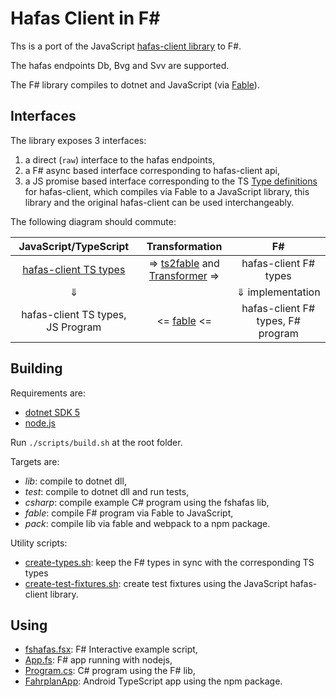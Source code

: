 # Hafas Client in F\#

Ths is a port of the JavaScript [hafas-client library](https://github.com/public-transport/hafas-client) to F#.

The hafas endpoints Db, Bvg and Svv are supported.

The F# library compiles to dotnet and JavaScript (via [Fable](https://github.com/fable-compiler/Fable)).

## Interfaces

The library exposes  3 interfaces:

1) a direct (`raw`) interface to the hafas endpoints,
2) a F# async based interface corresponding to hafas-client api,
3) a JS promise based interface corresponding to the TS [Type definitions](https://github.com/DefinitelyTyped/DefinitelyTyped/blob/master/types/hafas-client/index.d.ts) for hafas-client, which
   compiles via Fable to a JavaScript library, this library and the original hafas-client can be used interchangeably.

The following diagram should commute:

JavaScript/TypeScript | Transformation | F# |
:---------------:|:--------:|:------:|
[hafas-client TS types](https://github.com/DefinitelyTyped/DefinitelyTyped/blob/master/types/hafas-client/index.d.ts) | => [ts2fable](https://github.com/fable-compiler/ts2fable) and [Transformer](./src/transformer) => | hafas-client F# types |
 &#8659;|  | &#8659; implementation |
hafas-client TS types, JS Program | <= [fable](https://github.com/fable-compiler/fable) <= | hafas-client F# types, F# program|

## Building

Requirements are:

* [dotnet SDK 5](https://dotnet.microsoft.com/download)
* [node.js](https://nodejs.org/en/)

Run `./scripts/build.sh` at the root folder.

Targets are:

* *lib*: compile to dotnet dll,
* *test*: compile to dotnet dll and run tests,
* *csharp*: compile example C# program using the fshafas lib,
* *fable*: compile F# program via Fable to JavaScript,
* *pack*: compile lib via fable and webpack to a npm package.

Utility scripts:

* [create-types.sh](./scripts/create-types.sh): keep the F# types in sync with the corresponding TS types
* [create-test-fixtures.sh](./scripts/create-test-fixtures.sh): create test fixtures using the JavaScript hafas-client library.

## Using

* [fshafas.fsx](./scripts/fshafas.fsx): F# Interactive example script,
* [App.fs](src/fshafas.fable/App.fs): F# app running with nodejs,
* [Program.cs](src/fshafas.csharp/Program.cs): C# program using the F# lib,
* [FahrplanApp](https://github.com/bergmannjg/FahrplanApp): Android TypeScript app using the npm package.
